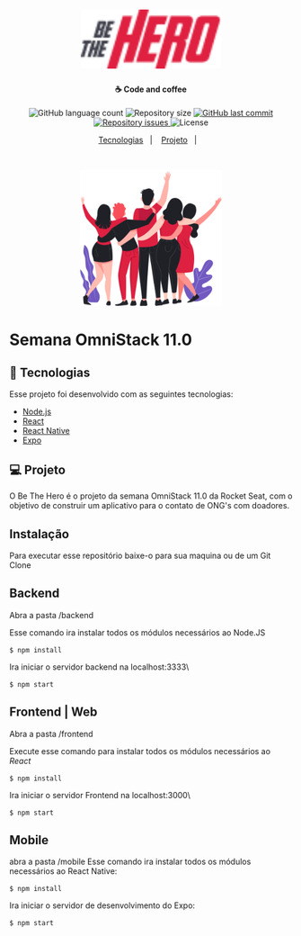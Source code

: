 <h1 align="center">
    <img alt="BeTheHeroes" title="#delicinha" src=".github/logo.png" width="250px" />
</h1>

<h4 align="center">
  ☕ Code and coffee
</h4>
<p align="center">
  <img alt="GitHub language count" src="https://img.shields.io/github/languages/count/IgoJeferson/semana-omnistack11.svg">

  <img alt="Repository size" src="https://img.shields.io/github/repo-size/IgoJeferson/semana-omnistack11.svg">
  
  <a href="https://github.com/IgoJeferson/semana-omnistack11/commits/master">
    <img alt="GitHub last commit" src="https://img.shields.io/github/last-commit/IgoJeferson/semana-omnistack11.svg">
  </a>

  <a href="https://github.com/IgoJeferson/semana-omnistack11/issues">
    <img alt="Repository issues" src="https://img.shields.io/github/issues/IgoJeferson/semana-omnistack11.svg">
  </a>

  <img alt="License" src="https://img.shields.io/badge/license-MIT-brightgreen">
</p>

<p align="center">
  <a href="#rocket-tecnologias">Tecnologias</a>&nbsp;&nbsp;&nbsp;|&nbsp;&nbsp;&nbsp;
  <a href="#-projeto">Projeto</a>&nbsp;&nbsp;&nbsp;|&nbsp;&nbsp;&nbsp;
</p>

<br>

<p align="center">
  <img alt="Frontend" src=".github/heroes.png" width="50%">
</p>

# Semana OmniStack 11.0

## :rocket: Tecnologias

Esse projeto foi desenvolvido com as seguintes tecnologias:

- [Node.js](https://nodejs.org/en/)
- [React](https://reactjs.org)
- [React Native](https://facebook.github.io/react-native/)
- [Expo](https://expo.io/)

## 💻 Projeto

O Be The Hero é o projeto da semana OmniStack 11.0 da Rocket Seat, com o objetivo de construir um aplicativo para o contato de ONG's com doadores.

## Instalação
Para executar esse repositório baixe-o para sua maquina ou de um Git Clone

## Backend
Abra a pasta /backend

Esse comando ira instalar todos os módulos necessários ao Node.JS
```
$ npm install
```

Ira iniciar o servidor backend na localhost:3333\

```
$ npm start
```

## Frontend | Web
Abra a pasta /frontend

Execute esse comando para instalar todos os módulos necessários ao *React*

```
$ npm install
```

Ira iniciar o servidor Frontend na localhost:3000\
 
```
$ npm start 
```

## Mobile
abra a pasta /mobile
Esse comando ira instalar todos os módulos necessários ao React Native:

```
$ npm install 
```

Ira iniciar o servidor de desenvolvimento do Expo:

```
$ npm start
```